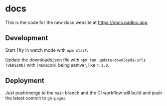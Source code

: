 # docs

This is the code for the new docs website at https://docs.padloc.app

## Development

Start 11ty in watch mode with `npm start`.

Update the downloads.json file with `npm run update-downloads-urls [VERSION]` with `[VERSION]` being semver, like `4.1.0`.

## Deployment

Just push/merge to the `main` branch and the CI workflow will build and push the latest commit to `gh-pages`.
